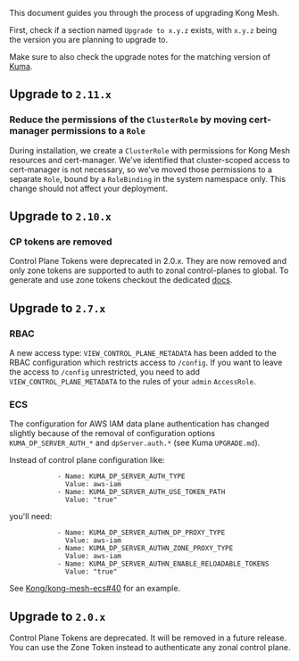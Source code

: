 This document guides you through the process of upgrading Kong Mesh.

First, check if a section named `Upgrade to x.y.z` exists,
with `x.y.z` being the version you are planning to upgrade to.

Make sure to also check the upgrade notes for the matching version of [Kuma](https://kuma.io/docs/latest/production/upgrades-tuning/upgrades).

## Upgrade to `2.11.x`

### Reduce the permissions of the `ClusterRole` by moving cert-manager permissions to a `Role`

During installation, we create a `ClusterRole` with permissions for Kong Mesh resources and cert-manager. We’ve identified that cluster-scoped access to cert-manager is not necessary, so we’ve moved those permissions to a separate `Role`, bound by a `RoleBinding` in the system namespace only. This change should not affect your deployment.

## Upgrade to `2.10.x`

### CP tokens are removed

Control Plane Tokens were deprecated in 2.0.x.
They are now removed and only zone tokens are supported to auth to zonal control-planes to global.
To generate and use zone tokens checkout the dedicated [docs](https://docs.konghq.com/mesh/latest/features/kds-auth/).

## Upgrade to `2.7.x`

### RBAC

A new access type: `VIEW_CONTROL_PLANE_METADATA` has been added to the RBAC configuration which restricts access to `/config`.
If you want to leave the access to `/config` unrestricted, you need to add `VIEW_CONTROL_PLANE_METADATA` to the rules of your `admin` `AccessRole`.

### ECS

The configuration for AWS IAM data plane authentication has changed slightly
because of the removal of configuration options
`KUMA_DP_SERVER_AUTH_*` and `dpServer.auth.*` (see Kuma `UPGRADE.md`).

Instead of control plane configuration like:

```
            - Name: KUMA_DP_SERVER_AUTH_TYPE
              Value: aws-iam
            - Name: KUMA_DP_SERVER_AUTH_USE_TOKEN_PATH
              Value: "true"
```

you'll need:

```
            - Name: KUMA_DP_SERVER_AUTHN_DP_PROXY_TYPE
              Value: aws-iam
            - Name: KUMA_DP_SERVER_AUTHN_ZONE_PROXY_TYPE
              Value: aws-iam
            - Name: KUMA_DP_SERVER_AUTHN_ENABLE_RELOADABLE_TOKENS
              Value: "true"

```

See [Kong/kong-mesh-ecs#40](https://github.com/Kong/kong-mesh-ecs/pull/40) for an example.

## Upgrade to `2.0.x`

Control Plane Tokens are deprecated. It will be removed in a future release.
You can use the Zone Token instead to authenticate any zonal control plane.
